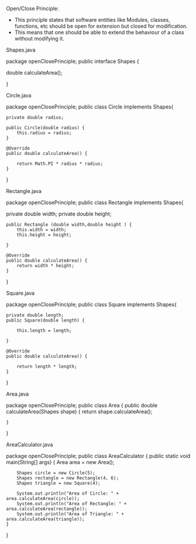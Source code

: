 Open/Close Principle:

- This principle states that software entities like Modules, classes, functions, etc should be open for extension but closed for modification.
- This means that one should be able to extend the behaviour of a class without modifying it.




Shapes.java


package openClosePrinciple;
public interface Shapes {
	
  double calculateArea();

}

Circle.java


package openClosePrinciple;
public class Circle implements Shapes{
	
	private double radius;
	
	public Circle(double radius) {
		this.radius = radius;
	}

	@Override
	public double calculateArea() {
		
		return Math.PI * radius * radius;
	}

}



Rectangle.java


package openClosePrinciple;
public class Rectangle implements Shapes{
	
 private double width;
 private double height;
	
	public Rectangle (double width,double height ) {
		this.width = width;
		this.height = height;
		
	}

	@Override
	public double calculateArea() {
		return width * height;
	}

}


Square.java


package openClosePrinciple;
public class Square implements Shapes{

	private double length;
	public Square(double length) {
		
		this.length = length;
		
	}
	
	@Override
	public double calculateArea() {
		
		return length * length;
	}

}


Area.java


package openClosePrinciple;
public class Area {
	public double calculateArea(Shapes shape) {
		return shape.calculateArea();

	}

}

AreaCalculator.java 


package openClosePrinciple;
public class AreaCalculator {
	public static void main(String[] args) {
		Area area = new Area();

		Shapes circle = new Circle(5);
		Shapes rectangle = new Rectangle(4, 6);
		Shapes triangle = new Square(4);

		System.out.println("Area of Circle: " + area.calculateArea(circle));
		System.out.println("Area of Rectangle: " + area.calculateArea(rectangle));
		System.out.println("Area of Triangle: " + area.calculateArea(triangle));
	}
}



